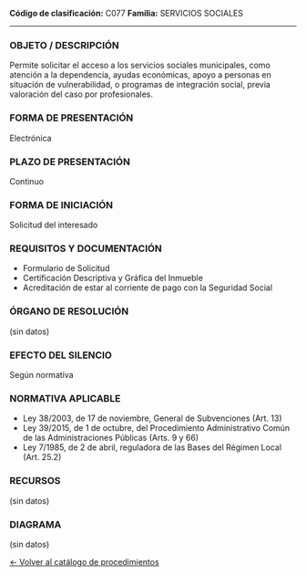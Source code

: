 
**Código de clasificación:** C077
**Familia:** SERVICIOS SOCIALES

---

### OBJETO / DESCRIPCIÓN

Permite solicitar el acceso a los servicios sociales municipales, como atención a la dependencia, ayudas económicas, apoyo a personas en situación de vulnerabilidad, o programas de integración social, previa valoración del caso por profesionales.

### FORMA DE PRESENTACIÓN

Electrónica

### PLAZO DE PRESENTACIÓN

Continuo

### FORMA DE INICIACIÓN

Solicitud del interesado

### REQUISITOS Y DOCUMENTACIÓN

- Formulario de Solicitud
- Certificación Descriptiva y Gráfica del Inmueble
- Acreditación de estar al corriente de pago con la Seguridad Social

### ÓRGANO DE RESOLUCIÓN

(sin datos)

### EFECTO DEL SILENCIO

Según normativa

### NORMATIVA APLICABLE

- Ley 38/2003, de 17 de noviembre, General de Subvenciones (Art. 13)
- Ley 39/2015, de 1 de octubre, del Procedimiento Administrativo Común de las Administraciones Públicas (Arts. 9 y 66)
- Ley 7/1985, de 2 de abril, reguladora de las Bases del Régimen Local (Art. 25.2)

### RECURSOS

(sin datos)

### DIAGRAMA

(sin datos)


[← Volver al catálogo de procedimientos](../buscador.md)